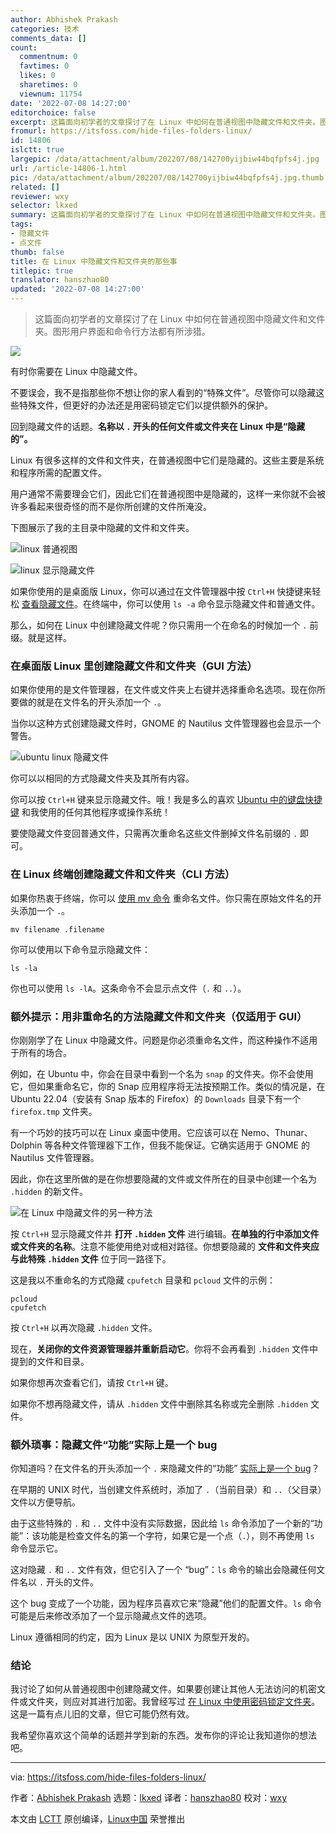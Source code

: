 ```yaml
---
author: Abhishek Prakash
categories: 技术
comments_data: []
count:
  commentnum: 0
  favtimes: 0
  likes: 0
  sharetimes: 0
  viewnum: 11754
date: '2022-07-08 14:27:00'
editorchoice: false
excerpt: 这篇面向初学者的文章探讨了在 Linux 中如何在普通视图中隐藏文件和文件夹。图形用户界面和命令行方法都有所涉猎。
fromurl: https://itsfoss.com/hide-files-folders-linux/
id: 14806
islctt: true
largepic: /data/attachment/album/202207/08/142700yijbiw44bqfpfs4j.jpg
url: /article-14806-1.html
pic: /data/attachment/album/202207/08/142700yijbiw44bqfpfs4j.jpg.thumb.jpg
related: []
reviewer: wxy
selector: lkxed
summary: 这篇面向初学者的文章探讨了在 Linux 中如何在普通视图中隐藏文件和文件夹。图形用户界面和命令行方法都有所涉猎。
tags:
- 隐藏文件
- 点文件
thumb: false
title: 在 Linux 中隐藏文件和文件夹的那些事
titlepic: true
translator: hanszhao80
updated: '2022-07-08 14:27:00'
---
```



> 
> 这篇面向初学者的文章探讨了在 Linux 中如何在普通视图中隐藏文件和文件夹。图形用户界面和命令行方法都有所涉猎。
> 
> 
> 


![](/data/attachment/album/202207/08/142700yijbiw44bqfpfs4j.jpg)


有时你需要在 Linux 中隐藏文件。


不要误会，我不是指那些你不想让你的家人看到的“特殊文件”。尽管你可以隐藏这些特殊文件，但更好的办法还是用密码锁定它们以提供额外的保护。


回到隐藏文件的话题。**名称以 `.` 开头的任何文件或文件夹在 Linux 中是“隐藏的”。**


Linux 有很多这样的文件和文件夹，在普通视图中它们是隐藏的。这些主要是系统和程序所需的配置文件。


用户通常不需要理会它们，因此它们在普通视图中是隐藏的，这样一来你就不会被许多看起来很奇怪的而不是你所创建的文件所淹没。


下图展示了我的主目录中隐藏的文件和文件夹。


![linux 普通视图](/data/attachment/album/202207/08/143102xlygupolm6gmemmn.png)


![linux 显示隐藏文件](/data/attachment/album/202207/08/143103ibb0qtcmrv5715hc.png)


如果你使用的是桌面版 Linux，你可以通过在文件管理器中按 `Ctrl+H` 快捷键来轻松 [查看隐藏文件](https://itsfoss.com/hide-folders-and-show-hidden-files-in-ubuntu-beginner-trick/)。在终端中，你可以使用 `ls -a` 命令显示隐藏文件和普通文件。


那么，如何在 Linux 中创建隐藏文件呢？你只需用一个在命名的时候加一个 `.` 前缀。就是这样。


### 在桌面版 Linux 里创建隐藏文件和文件夹（GUI 方法）


如果你使用的是文件管理器，在文件或文件夹上右键并选择重命名选项。现在你所要做的就是在文件名的开头添加一个 `.`。


当你以这种方式创建隐藏文件时，GNOME 的 Nautilus 文件管理器也会显示一个警告。


![ubuntu linux 隐藏文件](/data/attachment/album/202207/08/143103gbuwb9b3y9js5ok3.png)


你可以以相同的方式隐藏文件夹及其所有内容。


你可以按 `Ctrl+H` 键来显示隐藏文件。哦！我是多么的喜欢 [Ubuntu 中的键盘快捷键](https://itsfoss.com/ubuntu-shortcuts/) 和我使用的任何其他程序或操作系统！


要使隐藏文件变回普通文件，只需再次重命名这些文件删掉文件名前缀的 `.` 即可。


### 在 Linux 终端创建隐藏文件和文件夹（CLI 方法）


如果你热衷于终端，你可以 [使用 mv 命令](https://linuxhandbook.com/mv-command/) 重命名文件。你只需在原始文件名的开头添加一个 `.`。



```
mv filename .filename

```

你可以使用以下命令显示隐藏文件：



```
ls -la

```

你也可以使用 `ls -lA`。这条命令不会显示点文件（`.` 和 `..`）。


### 额外提示：用非重命名的方法隐藏文件和文件夹（仅适用于 GUI）


你刚刚学了在 Linux 中隐藏文件。问题是你必须重命名文件，而这种操作不适用于所有的场合。


例如，在 Ubuntu 中，你会在目录中看到一个名为 `snap` 的文件夹。你不会使用它，但如果重命名它，你的 Snap 应用程序将无法按预期工作。类似的情况是，在 Ubuntu 22.04（安装有 Snap 版本的 Firefox）的 `Downloads` 目录下有一个 `firefox.tmp` 文件夹。


有一个巧妙的技巧可以在 Linux 桌面中使用。它应该可以在 Nemo、Thunar、Dolphin 等各种文件管理器下工作，但我不能保证。它确实适用于 GNOME 的 Nautilus 文件管理器。


因此，你在这里所做的是在你想要隐藏的文件或文件所在的目录中创建一个名为 `.hidden` 的新文件。


![在 Linux 中隐藏文件的另一种方法](/data/attachment/album/202207/08/143103mbhjwgooufjhbzzu.png)


按 `Ctrl+H` 显示隐藏文件并 **打开 `.hidden` 文件** 进行编辑。**在单独的行中添加文件或文件夹的名称**。注意不能使用绝对或相对路径。你想要隐藏的 **文件和文件夹应与此特殊 `.hidden` 文件** 位于同一路径下。


这是我以不重命名的方式隐藏 `cpufetch` 目录和 `pcloud` 文件的示例：



```
pcloud
cpufetch

```

按 `Ctrl+H` 以再次隐藏 `.hidden` 文件。


现在，**关闭你的文件资源管理器并重新启动它**。你将不会再看到 `.hidden` 文件中提到的文件和目录。


如果你想再次查看它们，请按 `Ctrl+H` 键。


如果你不想再隐藏文件，请从 `.hidden` 文件中删除其名称或完全删除 `.hidden` 文件。


### 额外琐事：隐藏文件“功能”实际上是一个 bug


你知道吗？在文件名的开头添加一个 `.` 来隐藏文件的“功能” [实际上是一个 bug](https://linux-audit.com/linux-history-how-dot-files-became-hidden-files/)？


在早期的 UNIX 时代，当创建文件系统时，添加了 `.`（当前目录）和 `..`（父目录）文件以方便导航。


由于这些特殊的 `.` 和 `..` 文件中没有实际数据，因此给 `ls` 命令添加了一个新的“功能”：该功能是检查文件名的第一个字符，如果它是一个点（`.`），则不再使用 `ls` 命令显示它。


这对隐藏 `.` 和 `..` 文件有效，但它引入了一个 “bug”：`ls` 命令的输出会隐藏任何文件名以 `.` 开头的文件。


这个 bug 变成了一个功能，因为程序员喜欢它来“隐藏”他们的配置文件。`ls` 命令可能是后来修改添加了一个显示隐藏点文件的选项。


Linux 遵循相同的约定，因为 Linux 是以 UNIX 为原型开发的。


### 结论


我讨论了如何从普通视图中创建隐藏文件。如果要创建让其他人无法访问的机密文件或文件夹，则应对其进行加密。我曾经写过 [在 Linux 中使用密码锁定文件夹](https://itsfoss.com/password-protect-folder-linux/)。这是一篇有点儿旧的文章，但它可能仍然有效。


我希望你喜欢这个简单的话题并学到新的东西。发布你的评论让我知道你的想法吧。




---


via: <https://itsfoss.com/hide-files-folders-linux/>


作者：[Abhishek Prakash](https://itsfoss.com/author/abhishek/) 选题：[lkxed](https://github.com/lkxed) 译者：[hanszhao80](https://github.com/hanszhao80) 校对：[wxy](https://github.com/wxy)


本文由 [LCTT](https://github.com/LCTT/TranslateProject) 原创编译，[Linux中国](https://linux.cn/) 荣誉推出